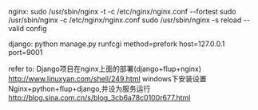 nginx:
sudo /usr/sbin/nginx -t -c /etc/nginx/nginx.conf --fortest
sudo /usr/sbin/nginx -c /etc/nginx/nginx.conf
sudo /usr/sbin/nginx -s reload   --valid config

django:
python manage.py runfcgi method=prefork host=127.0.0.1 port=9001

refer to:
Django项目在nginx上面的部署(django+flup+nginx) http://www.linuxyan.com/shell/249.html
windows下安装设置Nginx+python+flup+django,并设为服务运行 http://blog.sina.com.cn/s/blog_3cb6a78c0100r677.html



